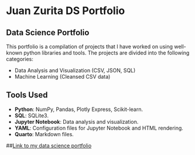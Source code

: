 # Juan Zurita DS Portfolio

## Data Science Portfolio
This portfolio is a compilation of projects that I have worked on using well-known python libraries and tools. The projects are divided into the following categories:
- Data Analysis and Visualization (CSV, JSON, SQL)
- Machine Learning (Cleansed CSV data)

## Tools Used
- **Python**: NumPy, Pandas, Plotly Express, Scikit-learn.
- **SQL**: SQLite3.
- **Jupyter Notebook**: Data analysis and visualization.
- **YAML**: Configuration files for Jupyter Notebook and HTML rendering.
- **Quarto**: Markdown files.

##[Link to my data science portfolio](https://juan-zv.github.io/data-science-portfolio/)
